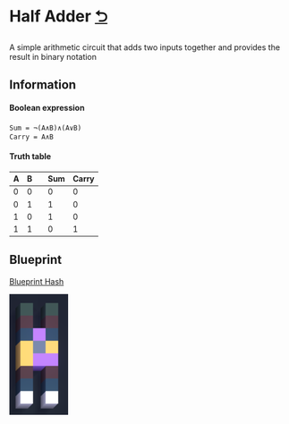 # Half Adder [⮌](../README.md)
A simple arithmetic circuit that adds two inputs together and provides the result in binary notation

## Information

#### Boolean expression
```
Sum = ¬(A∧B)∧(A∨B)
Carry = A∧B
```

#### Truth table

| A | B |   | Sum | Carry |
|---|---|---|-----|-------|
| 0 | 0 |   | 0   | 0     |
| 0 | 1 |   | 1   | 0     |
| 1 | 0 |   | 1   | 0     |
| 1 | 1 |   | 0   | 1     |

## Blueprint

[Blueprint Hash](./half_adder.vcb)


![Half Adder](./half_adder.png)